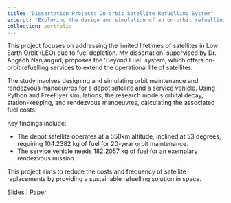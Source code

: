 ```yaml
---
title: "Dissertation Project: On-orbit Satellite Refuelling System"
excerpt: "Exploring the design and simulation of an on-orbit refuelling system to extend satellite lifetimes in Low Earth Orbit (LEO).<br/><img src='/images/Satellite.png'>"
collection: portfolio
---
```


This project focuses on addressing the limited lifetimes of satellites in Low Earth Orbit (LEO) due to fuel depletion. My dissertation, supervised by Dr. Angadh Nanjangud, proposes the 'Beyond Fuel' system, which offers on-orbit refuelling services to extend the operational life of satellites.

The study involves designing and simulating orbit maintenance and rendezvous manoeuvres for a depot satellite and a service vehicle. Using Python and FreeFlyer simulations, the research models orbital decay, station-keeping, and rendezvous manoeuvres, calculating the associated fuel costs.

Key findings include:

- The depot satellite operates at a 550km altitude, inclined at 53 degrees, requiring 104.2382 kg of fuel for 20-year orbit maintenance.
- The service vehicle needs 182.2057 kg of fuel for an exemplary rendezvous mission.

This project aims to reduce the costs and frequency of satellite replacements by providing a sustainable refuelling solution in space.

[Slides](https://Joosty.github.io/files/Beyond_Fuel_Presentation.pdf) | [Paper](https://Joosty.github.io/files/Joost_Hubbard_Individual_Detailed_Design_Report.pdf)
